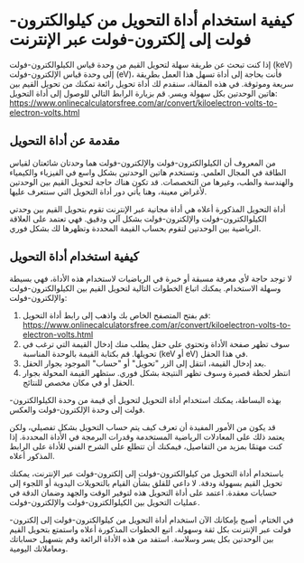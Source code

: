كيفية استخدام أداة التحويل من كيلوالكترون-فولت إلى إلكترون-فولت عبر الإنترنت
============================================================================

إذا كنت تبحث عن طريقة سهلة لتحويل القيم من وحدة قياس الكيلوالكترون-فولت (keV) إلى وحدة قياس الإلكترون-فولت (eV)، فأنت بحاجة إلى أداة تسهل هذا العمل بطريقة سريعة وموثوقة. في هذه المقالة، سنقدم لك أداة تحويل رائعة تمكنك من تحويل القيم بين هاتين الوحدتين بكل سهولة ويسر. قم بزيارة الرابط التالي للوصول إلى أداة التحويل: <https://www.onlinecalculatorsfree.com/ar/convert/kiloelectron-volts-to-electron-volts.html>

مقدمة عن أداة التحويل
---------------------

من المعروف أن الكيلوالكترون-فولت والإلكترون-فولت هما وحدتان شائعتان لقياس الطاقة في المجال العلمي. وتستخدم هاتين الوحدتين بشكل واسع في الفيزياء والكيمياء والهندسة والطب، وغيرها من التخصصات. قد تكون هناك حاجة لتحويل القيم بين الوحدتين لأغراض معينة، وهنا يأتي دور أداة التحويل التي سنتعرف عليها.

أداة التحويل المذكورة أعلاه هي أداة مجانية عبر الإنترنت تقوم بتحويل القيم بين وحدتي الكيلوالكترون-فولت والإلكترون-فولت بشكل آلي ودقيق. فهي تعتمد على العلاقة الرياضية بين الوحدتين لتقوم بحساب القيمة المحددة وتظهرها لك بشكل فوري.

كيفية استخدام أداة التحويل
--------------------------

لا توجد حاجة لأي معرفة مسبقة أو خبرة في الرياضيات لاستخدام هذه الأداة، فهي بسيطة وسهلة الاستخدام. يمكنك اتباع الخطوات التالية لتحويل القيم بين الكيلوالكترون-فولت والإلكترون-فولت:

1. قم بفتح المتصفح الخاص بك واذهب إلى رابط أداة التحويل: <https://www.onlinecalculatorsfree.com/ar/convert/kiloelectron-volts-to-electron-volts.html>
2. سوف تظهر صفحة الأداة وتحتوي على حقل يطلب منك إدخال القيمة التي ترغب في تحويلها. قم بكتابة القيمة بالوحدة المناسبة (keV أو eV) في هذا الحقل.
3. بعد إدخال القيمة، انتقل إلى الزر "تحويل" أو "حساب" الموجود بجوار الحقل.
4. انتظر لحظة قصيرة وسوف تظهر النتيجة بشكل فوري. ستظهر القيمة المحولة بجوار الحقل أو في مكان مخصص للنتائج.

بهذه البساطة، يمكنك استخدام أداة التحويل لتحويل أي قيمة من وحدة الكيلوالكترون-فولت إلى وحدة الإلكترون-فولت والعكس.

قد يكون من الأمور المفيدة أن تعرف كيف يتم حساب التحويل بشكل تفصيلي، ولكن يعتمد ذلك على المعادلات الرياضية المستخدمة وقدرات البرمجة في الأداة المحددة. إذا كنت مهتمًا بمزيد من التفاصيل، فيمكنك أن تتطلع على الشرح الفني للأداة على الرابط المذكور أعلاه.

باستخدام أداة التحويل من كيلوالكترون-فولت إلى إلكترون-فولت عبر الإنترنت، يمكنك تحويل القيم بسهولة ودقة. لا داعي للقلق بشأن القيام بالتحويلات اليدوية أو اللجوء إلى حسابات معقدة. اعتمد على أداة التحويل هذه لتوفير الوقت والجهد وضمان الدقة في عمليات التحويل بين الكيلوالكترون-فولت والإلكترون-فولت.

في الختام، أصبح بإمكانك الآن استخدام أداة التحويل من كيلوالكترون-فولت إلى إلكترون-فولت عبر الإنترنت بكل ثقة وسهولة. اتبع الخطوات المذكورة أعلاه واستمتع بتحويل القيم بين الوحدتين بكل يسر وسلاسة. استفد من هذه الأداة الرائعة وقم بتسهيل حساباتك ومعاملاتك اليومية.